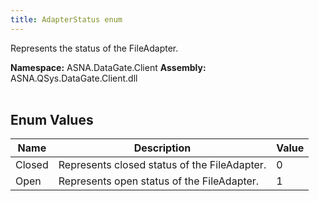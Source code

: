 ```yaml
---
title: AdapterStatus enum
---
```


Represents the status of the FileAdapter.

**Namespace:** ASNA.DataGate.Client
**Assembly:** ASNA.QSys.DataGate.Client.dll
<br>
<br>

## Enum Values

| Name | Description | Value
| --- | --- | --- 
| Closed | Represents closed status of the FileAdapter. | 0 |
| Open | Represents open status of the FileAdapter. | 1 |
